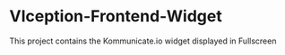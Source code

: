 # VIception-Frontend-Widget
This project contains the Kommunicate.io widget displayed in Fullscreen
